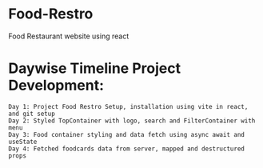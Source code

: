 # Food-Restro
Food Restaurant website using react

# Daywise Timeline Project Development:
    Day 1: Project Food Restro Setup, installation using vite in react, and git setup
    Day 2: Styled TopContainer with logo, search and FilterContainer with menu
    Day 3: Food container styling and data fetch using async await and useState
    Day 4: Fetched foodcards data from server, mapped and destructured props